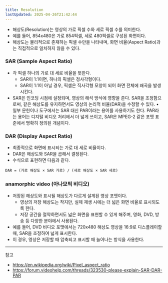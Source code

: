 ```yaml
---
title: Resolution
lastUpdated: 2025-04-26T21:42:44
---
```

- 해상도(Resolution)는 영상의 가로 픽셀 수와 세로 픽셀 수를 의미한다.
- 예를 들어, 854x480은 가로 854픽셀, 세로 480픽셀로 구성된 화면이다.
- 해상도는 물리적으로 존재하는 픽셀 수만을 나타내며, 화면 비율(Aspect Ratio)과는 직접적으로 일치하지 않을 수 있다.

### SAR (Sample Aspect Ratio)

- 각 픽셀 하나의 가로 대 세로 비율을 뜻한다.
  - SAR이 1:1이면, 하나의 픽셀은 정사각형이다.
  - SAR이 1:1이 아닐 경우, 픽셀은 직사각형 모양이 되어 화면 전체에 왜곡을 발생시킨다.
- SAR은 인코딩 시점에 설정되며, 영상의 해석 방식에 영향을 준다. SAR을 조정함으로써, 같은 해상도를 유지하면서도 영상의 논리적 비율(DAR)을 수정할 수 있다.
 • 일부 문헌이나 도구에서는 SAR 대신 PAR이라는 용어를 사용하기도 한다. PAR라는 용어는 디지털 비디오 처리에서 더 넓게 쓰이고, SAR은 MPEG-2 같은 포맷 표준에서 명확히 정의된 개념이다.

### DAR (Display Aspect Ratio)

- 최종적으로 화면에 표시되는 가로 대 세로 비율이다.
- DAR은 해상도와 SAR을 곱해서 결정된다.
- 수식으로 표현하면 다음과 같다.

```plaintext
DAR = (가로 해상도 × SAR 가로) / (세로 해상도 × SAR 세로)
```

### anamorphic video (아나모픽 비디오)

- 저장된 해상도와 표시될 해상도가 다르게 설계된 영상 포맷이다.
  - 영상의 저장 해상도는 작지만, 실제 재생 시에는 더 넓은 화면 비율로 표시되도록 한다.  
  - 저장 공간을 절약하면서도 넓은 화면을 표현할 수 있게 해주며, 영화, DVD, 방송 등 다양한 분야에서 사용된다.
- 예를 들어, DVD 비디오 포맷에서는 720x480 해상도 영상을 16:9로 디스플레이할 때, SAR을 조정하여 넓게 표시한다.
- 이 경우, 영상은 저장할 때 압축되고 표시할 때 늘어나는 방식을 사용한다.

---
참고

- <https://en.wikipedia.org/wiki/Pixel_aspect_ratio>
- <https://forum.videohelp.com/threads/323530-please-explain-SAR-DAR-PAR>
